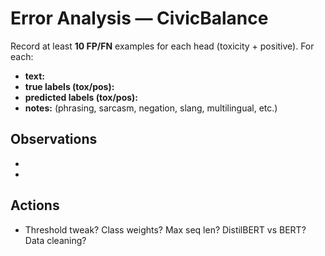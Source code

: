 # Error Analysis — CivicBalance

Record at least **10 FP/FN** examples for each head (toxicity + positive). For each:
- **text:**
- **true labels (tox/pos):**
- **predicted labels (tox/pos):**
- **notes:** (phrasing, sarcasm, negation, slang, multilingual, etc.)

## Observations
- 
- 

## Actions
- Threshold tweak? Class weights? Max seq len? DistilBERT vs BERT? Data cleaning?